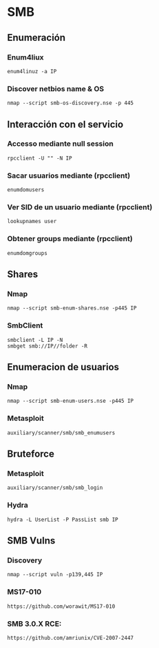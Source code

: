 # SMB

## Enumeración
### Enum4liux
```
enum4linuz -a IP
```
### Discover netbios name & OS 
```
nmap --script smb-os-discovery.nse -p 445 
```

## Interacción con el servicio
### Accesso mediante null session
```
rpcclient -U "" -N IP
```
### Sacar usuarios mediante (rpcclient)
```
enumdomusers
```
### Ver SID de un usuario mediante (rpcclient)
```
lookupnames user
```
### Obtener groups mediante (rpcclient)
``` 
enumdomgroups
```		
## Shares
### Nmap
```
nmap --script smb-enum-shares.nse -p445 IP
```
### SmbClient
```
smbclient -L IP -N
smbget smb://IP//folder -R
```

## Enumeracion de usuarios
### Nmap
```
nmap --script smb-enum-users.nse -p445 IP
```
### Metasploit
```
auxiliary/scanner/smb/smb_enumusers
```		
## Bruteforce
### Metasploit
```
auxiliary/scanner/smb/smb_login
```
### Hydra
```
hydra -L UserList -P PassList smb IP
```
## SMB Vulns
### Discovery
```
nmap --script vuln -p139,445 IP
```
### MS17-010
```
https://github.com/worawit/MS17-010
```
### SMB 3.0.X RCE:				
```
https://github.com/amriunix/CVE-2007-2447
```
